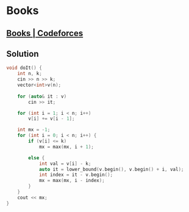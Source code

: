 # Books
## [Books | Codeforces](https://codeforces.com/contest/279/problem/B)
## Solution
```cpp
void doIt() { 
    int n, k;
    cin >> n >> k; 
    vector<int>v(n);
    
    for (auto& it : v)
        cin >> it;

    for (int i = 1; i < n; i++)
        v[i] += v[i - 1];

    int mx = -1;
    for (int i = 0; i < n; i++) {
        if (v[i] <= k)
            mx = max(mx, i + 1);

        else {
            int val = v[i] - k;
            auto it = lower_bound(v.begin(), v.begin() + i, val);
            int index = it - v.begin();
            mx = max(mx, i - index);
        }
    }
    cout << mx;
}
```
